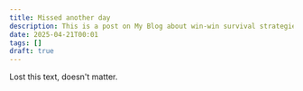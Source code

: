 ```yaml
---
title: Missed another day
description: This is a post on My Blog about win-win survival strategies.
date: 2025-04-21T00:01
tags: []
draft: true
---
```

Lost this text, doesn't matter.